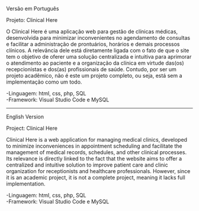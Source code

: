 Versão em Português  

Projeto: Clinical Here

O Clinical Here é uma aplicação web para gestão de clínicas 
médicas, desenvolvida para minimizar inconvenientes no
agendamento de consultas e facilitar a administração de 
prontuários, horários e demais processos clínicos. 
A relevância dele está diretamente ligada com o fato de que 
o site tem o objetivo de oferer uma solução centralizada e intuitiva 
para aprimorar o atendimento ao paciente e a organização da 
clínica em virtude das(os) recepcionistas e dos(as) profissionais 
de saúde. Contudo, por ser um projeto acadêmico, não é este um projeto 
completo, ou seja, está sem a implementação como um todo.

-Linguagem: html, css, php, SQL  
-Framework: Visual Studio Code e MySQL  

---

English Version  

Project: Clinical Here

Clinical Here is a web application for managing medical clinics, 
developed to minimize inconveniences in appointment scheduling 
and facilitate the management of medical records, schedules, 
and other clinical processes. Its relevance is directly linked 
to the fact that the website aims to offer a centralized and 
intuitive solution to improve patient care and clinic organization 
for receptionists and healthcare professionals. However, since 
it is an academic project, it is not a complete project, 
meaning it lacks full implementation.


-Linguagem: html, css, php, SQL  
-Framework: Visual Studio Code e MySQL  
